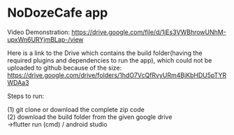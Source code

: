 # NoDozeCafe app

Video Demonstration:
https://drive.google.com/file/d/1jEs3VWBhrowUNhM-upxWn6URYjmBLap-/view

Here is a link to the Drive which contains the build folder(having the required plugins and dependencies to run the app), which could not be uploaded to github because of the size:
https://drive.google.com/drive/folders/1hdO7VcQfRvyURm4BjKbHDU5pTYRWDAa3

Steps to run:

(1) git clone or download the complete zip code                                                                                           
(2) download the build folder from the given google drive                                                                                 
->flutter run (cmd) / android studio 
